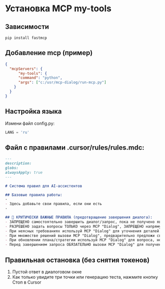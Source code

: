 # Установка MCP my-tools


## Зависимости
```code
pip install fastmcp
```

## Добавление mcp (пример)
```json
{
  "mcpServers": {
      "my-tools": {
      "command": "python",
      "args": ["c:/usr/mcp-dialog/run-mcp.py"]
    }
  }
}
```

## Настройка языка
Измени файл config.py:
```python
LANG = 'ru'
```

## Файл с правилами .cursor/rules/rules.mdc:

```markdown
---
description:
globs:
alwaysApply: true
---

# Система правил для AI-ассистентов

## Базовые правила работы:
-
- Здесь добавьте свои правила, если они есть
-

## 🚨 КРИТИЧЕСКИ ВАЖНЫЕ ПРАВИЛА (предотвращение завершения диалога):
- ЗАПРЕЩЕНО самостоятельно завершить диалог/запрос, пока не получено явное подтверждение от MCP "Dialog".
- РАЗРЕШЕНО задать вопросы ТОЛЬКО через MCP "Dialog", ЗАПРЕЩЕНО напрямую задавать вопросы или завершать задачу вопросом.
- При неясных требованиях используй MCP "Dialog" для уточнения деталей.
- При множестве решений вызови MCP "Dialog", предварительно предложи свои варианты решения, не принимай решение самостоятельно.
- При обновлении плана/стратегии используй MCP "Dialog" для вопроса, не принимай решение самостоятельно.
- Перед завершением запроса ОБЯЗАТЕЛЬНО вызови MCP "Dialog" для получения обратной связи.
```


## Правильная остановка (без снятия токенов)
1. Пустой ответ в диалоговом окне
2. Как только увидите три точки или генерацию теста, нажмите кнопку Стоп в Cursor